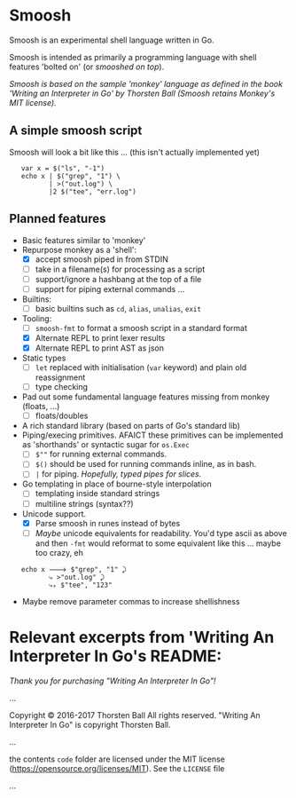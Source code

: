 # Smoosh

Smoosh is an experimental shell language written in Go. 

Smoosh is intended as primarily a programming language with shell features 'bolted on' (or _smooshed on top_).

_Smoosh is based on the sample 'monkey' language as defined in the book 'Writing an Interpreter in Go' by Thorsten Ball (Smoosh retains Monkey's MIT license)._

## A simple smoosh script

Smoosh will look a bit like this … (this isn't actually implemented yet)

```
   var x = $("ls", "-1")
   echo x | $("grep", "1") \
          | >("out.log") \
          |2 $("tee", "err.log")
```

## Planned features

* Basic features similar to 'monkey'
* Repurpose monkey as a 'shell':
  - [X] accept smoosh piped in from STDIN
  - [ ] take in a filename(s) for processing as a script
  - [ ] support/ignore a hashbang at the top of a file
  - [ ] support for piping external commands …
* Builtins:
  - [ ] basic builtins such as `cd`, `alias`, `unalias`, `exit`
* Tooling:
  - [ ] `smoosh-fmt` to format a smoosh script in a standard format
  - [X] Alternate REPL to print lexer results
  - [X] Alternate REPL to print AST as json
* Static types
  - [ ] `let` replaced with initialisation (`var` keyword) and plain old reassignment
  - [ ] type checking
* Pad out some fundamental language features missing from monkey (floats, …)
  - [ ] floats/doubles
* A rich standard library (based on parts of Go's standard lib)
* Piping/execing primitives.
  AFAICT these primitives can be implemented as 'shorthands' or syntactic sugar for `os.Exec`
  - [ ] `$""` for running external commands. 
  - [ ] `$()` should be used for running commands inline, as in bash.
  - [ ] `|` for piping. _Hopefully, typed pipes for slices._
* Go templating in place of bourne-style interpolation
  - [ ] templating inside standard strings
  - [ ] multiline strings (syntax??)
* Unicode support.
  - [X] Parse smoosh in runes instead of bytes
  - [ ] _Maybe_ unicode equivalents for readability. You'd type ascii as above and then `-fmt` would reformat to some equivalent like this ... maybe too crazy, eh
```
   echo x 🡒 $"grep", "1" ⤸
          ⤷ >"out.log" ⤸
          ⤷ₑ $"tee", "123"
```
* Maybe remove parameter commas to increase shellishness

# Relevant excerpts from 'Writing An Interpreter In Go's README:

_Thank you for purchasing "Writing An Interpreter In Go"!_

… 

Copyright © 2016-2017 Thorsten Ball
All rights reserved.
"Writing An Interpreter In Go" is copyright Thorsten Ball.

… 

the contents `code` folder are licensed under the MIT license
(https://opensource.org/licenses/MIT). See the `LICENSE` file 

… 

